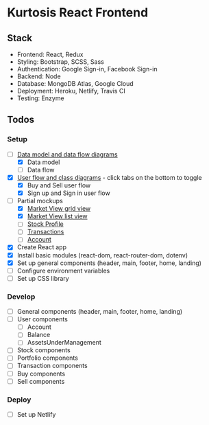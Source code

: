 # Kurtosis React Frontend

## Stack
- Frontend: React, Redux
- Styling: Bootstrap, SCSS, Sass
- Authentication: Google Sign-in, Facebook Sign-in
- Backend: Node
- Database: MongoDB Atlas, Google Cloud
- Deployment: Heroku, Netlify, Travis CI
- Testing: Enzyme

## Todos

### Setup
- [ ] [Data model and data flow diagrams](https://www.lucidchart.com/invitations/accept/a3d05af8-7701-45f3-9d95-aea6e53bf1fe)
	- [x] Data model
	- [ ] Data flow
- [x] [User flow and class diagrams](https://www.lucidchart.com/invitations/accept/b753933a-e61a-419a-bb17-512399382754) - click tabs on the bottom to toggle
	- [x] Buy and Sell user flow
	- [x] Sign up and Sign in user flow
- [ ] Partial mockups
	- [x] [Market View grid view](https://wireframe.cc/6lapy6)
	- [x] [Market View list view](https://wireframe.cc/8Wsa4O)
	- [ ] [Stock Profile]()
	- [ ] [Transactions]()
	- [ ] [Account]()
- [x] Create React app
- [x] Install basic modules (react-dom, react-router-dom, dotenv)
- [x] Set up general components (header, main, footer, home, landing)
- [ ] Configure environment variables
- [ ] Set up CSS library

### Develop
- [ ] General components (header, main, footer, home, landing)
- [ ] User components
	- [ ] Account
	- [ ] Balance
	- [ ] AssetsUnderManagement
- [ ] Stock components
- [ ] Portfolio components
- [ ] Transaction components
- [ ] Buy components
- [ ] Sell components

### Deploy
- [ ] Set up Netlify

